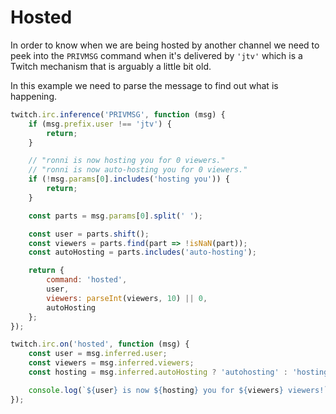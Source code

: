 # Hosted

In order to know when we are being hosted by another channel we need to peek into the `PRIVMSG` command when it's delivered by `'jtv'` which is a Twitch mechanism that is arguably a little bit old.

In this example we need to parse the message to find out what is happening.

```javascript
twitch.irc.inference('PRIVMSG', function (msg) {
    if (msg.prefix.user !== 'jtv') {
        return;
    }

    // "ronni is now hosting you for 0 viewers."
    // "ronni is now auto-hosting you for 0 viewers."
    if (!msg.params[0].includes('hosting you')) {
        return;
    }

    const parts = msg.params[0].split(' ');

    const user = parts.shift();
    const viewers = parts.find(part => !isNaN(part));
    const autoHosting = parts.includes('auto-hosting');

    return {
        command: 'hosted',
        user,
        viewers: parseInt(viewers, 10) || 0,
        autoHosting
    };
});

twitch.irc.on('hosted', function (msg) {
    const user = msg.inferred.user;
    const viewers = msg.inferred.viewers;
    const hosting = msg.inferred.autoHosting ? 'autohosting' : 'hosting';

    console.log(`${user} is now ${hosting} you for ${viewers} viewers!`);
});
```
